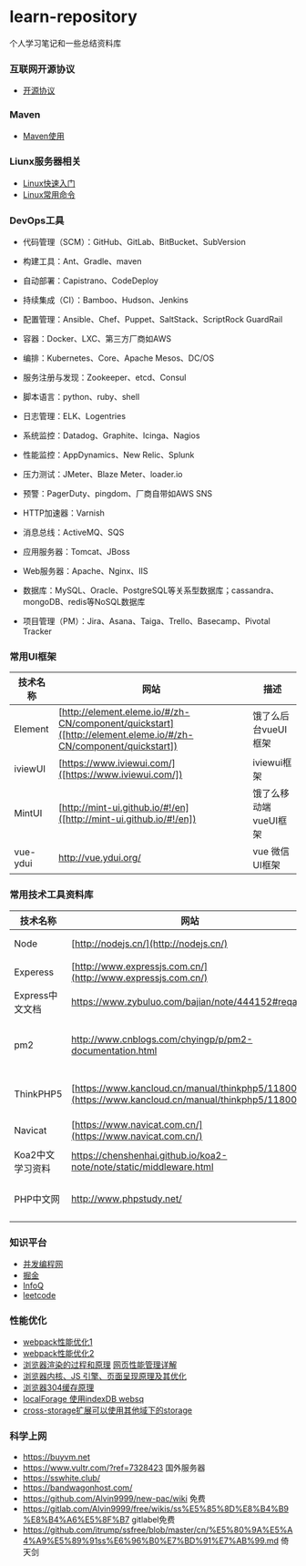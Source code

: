 # learn-repository
个人学习笔记和一些总结资料库

### 互联网开源协议
- [开源协议](http://choosealicense.online/)

### Maven
- [Maven使用](learning-notes/Maven/Maven基本使用.md)

### Liunx服务器相关
- [Linux快速入门](http://linuxtools-rst.readthedocs.io/zh_CN/latest/)
- [Linux常用命令](https://mp.weixin.qq.com/s/FcJESM780b-vpwI7t7Twyg)

### DevOps工具

- 代码管理（SCM）：GitHub、GitLab、BitBucket、SubVersion

- 构建工具：Ant、Gradle、maven

- 自动部署：Capistrano、CodeDeploy

- 持续集成（CI）：Bamboo、Hudson、Jenkins

- 配置管理：Ansible、Chef、Puppet、SaltStack、ScriptRock GuardRail

- 容器：Docker、LXC、第三方厂商如AWS

- 编排：Kubernetes、Core、Apache Mesos、DC/OS

- 服务注册与发现：Zookeeper、etcd、Consul

- 脚本语言：python、ruby、shell

- 日志管理：ELK、Logentries

- 系统监控：Datadog、Graphite、Icinga、Nagios

- 性能监控：AppDynamics、New Relic、Splunk

- 压力测试：JMeter、Blaze Meter、loader.io

- 预警：PagerDuty、pingdom、厂商自带如AWS SNS

- HTTP加速器：Varnish

- 消息总线：ActiveMQ、SQS

- 应用服务器：Tomcat、JBoss

- Web服务器：Apache、Nginx、IIS

- 数据库：MySQL、Oracle、PostgreSQL等关系型数据库；cassandra、mongoDB、redis等NoSQL数据库

- 项目管理（PM）：Jira、Asana、Taiga、Trello、Basecamp、Pivotal Tracker

### 常用UI框架
| 技术名称 | 网站 | 描述 |
| ------ | ------ | ------|
| Element | [http://element.eleme.io/#/zh-CN/component/quickstart]([http://element.eleme.io/#/zh-CN/component/quickstart]) | 饿了么后台vueUI框架 |
| iviewUI | [https://www.iviewui.com/]([https://www.iviewui.com/]) | iviewui框架 |
| MintUI | [http://mint-ui.github.io/#!/en]([http://mint-ui.github.io/#!/en]) | 饿了么移动端vueUI框架 |
| vue-ydui | http://vue.ydui.org/ | vue 微信UI框架 |

### 常用技术工具资料库
| 技术名称 | 网站 | 描述 |
| ------ | ------ | ------|
| Node | [http://nodejs.cn/](http://nodejs.cn/) | nodejs中文网 |
| Experess | [http://www.expressjs.com.cn/](http://www.expressjs.com.cn/) | nodejs 框架|
| Express中文文档 | https://www.zybuluo.com/bajian/note/444152#reqapp | nodejs框架 |
| pm2 | http://www.cnblogs.com/chyingp/p/pm2-documentation.html   | node生产环境部署工具 |
| ThinkPHP5 | [https://www.kancloud.cn/manual/thinkphp5/118003](https://www.kancloud.cn/manual/thinkphp5/118003) | php TP 框架|
| Navicat | [https://www.navicat.com.cn/](https://www.navicat.com.cn/) |  数据库客户端 |
| Koa2中文学习资料 | https://chenshenhai.github.io/koa2-note/note/static/middleware.html | 学习资料
| PHP中文网 | http://www.phpstudy.net/ | 前后端相关教程 |

### 知识平台
- [并发编程网](http://ifeve.com/)
- [掘金](https://juejin.im/)
- [InfoQ](http://www.infoq.com/cn/)
- [leetcode](https://leetcode-cn.com/)

### 性能优化
- [webpack性能优化1](https://zhuanlan.zhihu.com/p/27710902)
- [webpack性能优化2](https://zhuanlan.zhihu.com/p/26710831?refer=ElemeFE)
- [浏览器渲染的过程和原理](https://zhuanlan.zhihu.com/p/29418126)
[网页性能管理详解](http://www.ruanyifeng.com/blog/2015/09/web-page-performance-in-depth.html)
- [浏览器内核、JS 引擎、页面呈现原理及其优化](https://www.zybuluo.com/yangfch3/note/671516)
- [浏览器304缓存原理](https://my.oschina.net/ososchina/blog/494074)
- [localForage 使用indexDB websq](https://github.com/localForage/localForage)
- [cross-storage扩展可以使用其他域下的storage](https://github.com/zendesk/cross-storage)

### 科学上网
- https://buyvm.net
- https://www.vultr.com/?ref=7328423 国外服务器
- https://sswhite.club/
- https://bandwagonhost.com/
- https://github.com/Alvin9999/new-pac/wiki   免费
- https://gitlab.com/Alvin9999/free/wikis/ss%E5%85%8D%E8%B4%B9%E8%B4%A6%E5%8F%B7  gitlabel免费
- https://github.com/itrump/ssfree/blob/master/cn/%E5%80%9A%E5%A4%A9%E5%89%91ss%E6%96%B0%E7%BD%91%E7%AB%99.md 倚天剑



